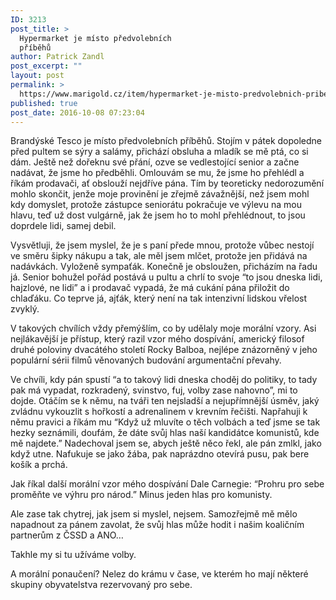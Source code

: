 ```yaml
---
ID: 3213
post_title: >
  Hypermarket je místo předvolebních
  příběhů
author: Patrick Zandl
post_excerpt: ""
layout: post
permalink: >
  https://www.marigold.cz/item/hypermarket-je-misto-predvolebnich-pribehu
published: true
post_date: 2016-10-08 07:23:04
---
```

Brandýské Tesco je místo předvolebních příběhů. Stojím v pátek dopoledne před pultem se sýry a salámy, přichází obsluha a mladík se mě ptá, co si dám. Ještě než dořeknu své přání, ozve se vedlestojící senior a začne nadávat, že jsme ho předběhli. Omlouvám se mu, že jsme ho přehlédl a říkám prodavači, ať obslouží nejdříve pána. Tím by teoreticky nedorozumění mohlo skončit, jenže moje provinění je zřejmě závažnější, než jsem mohl kdy domyslet, protože zástupce seniorátu pokračuje ve výlevu na mou hlavu, teď už dost vulgárně, jak že jsem ho to mohl přehlédnout, to jsou doprdele lidi, samej debil. 

Vysvětluji, že jsem myslel, že je s paní přede mnou, protože vůbec nestojí ve směru šipky nákupu a tak, ale měl jsem mlčet, protože jen přidává na nadávkách. Vyloženě sympaťák. Konečně je obsloužen, přicházím na řadu já. Senior bohužel pořád postává u pultu a chrlí to svoje “to jsou dneska lidi, hajzlové, ne lidi” a i prodavač vypadá, že má cukání pána přiložit do chlaďáku. Co teprve já, ajťák, který není na tak intenzivní lidskou vřelost zvyklý. 

V takových chvílích vždy přemýšlím, co by udělaly moje morální vzory. Asi nejlákavější je přístup, který razil vzor mého dospívání, americký filosof druhé poloviny dvacátého století Rocky Balboa, nejlépe znázorněný v jeho populární sérii filmů věnovaných budování argumentační převahy. 

Ve chvíli, kdy pán spustí “a to takový lidi dneska choděj do politiky, to tady pak má vypadat, rozkradený, svinstvo, fuj, volby zase nahovno”, mi to dojde. Otáčím se k němu, na tváři ten nejsladší a nejupřímnější úsměv, jaký zvládnu vykouzlit s hořkostí a adrenalinem v krevním řečišti. Napřahuji k němu pravici a říkám mu “Když už mluvíte o těch volbách a teď jsme se tak hezky seznámili, doufám, že dáte svůj hlas naší kandidátce komunistů, kde mě najdete.” Nadechoval jsem se, abych ještě něco řekl, ale pán zmlkl, jako když utne. Nafukuje se jako žába, pak naprázdno otevírá pusu, pak bere košík a prchá. 

Jak říkal další morální vzor mého dospívání Dale Carnegie: “Prohru pro sebe proměňte ve výhru pro národ.” Minus jeden hlas pro komunisty. 

Ale zase tak chytrej, jak jsem si myslel, nejsem. Samozřejmě mě mělo napadnout za pánem zavolat, že svůj hlas může hodit i našim koaličním partnerům z ČSSD a ANO…

Takhle my si tu užíváme volby.

A morální ponaučení? Nelez do krámu v čase, ve kterém ho mají některé skupiny obyvatelstva rezervovaný pro sebe.